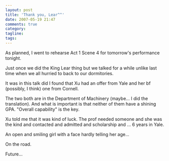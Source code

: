 ```yaml
---
layout: post
title: 'Thank you, Lear^^'
date: 2007-05-19 21:47
comments: true
category: 
tagline: 
tags:
---
```

    

As planned, I went to rehearse Act 1 Scene 4 for tomorrow's performance tonight.  

Just once we did the King Lear thing but we talked for a while unlike last time when we all hurried to back to our dormitories.  

It was in this talk did I found that Xu had an offer from Yale and her bf (possibly, I think) one from Cornell.  

The two both are in the Department of Machinery (maybe... I did the translation). And what is important is that neither of them have a shining GPA. "Overall capability" is the key.  

Xu told me that it was kind of luck. The prof needed someone and she was the kind and contacted and admitted and scholarship and ... 6 years in Yale.  

An open and smiling girl with a face hardly telling her age...  

On the road.  
  
Future...  

